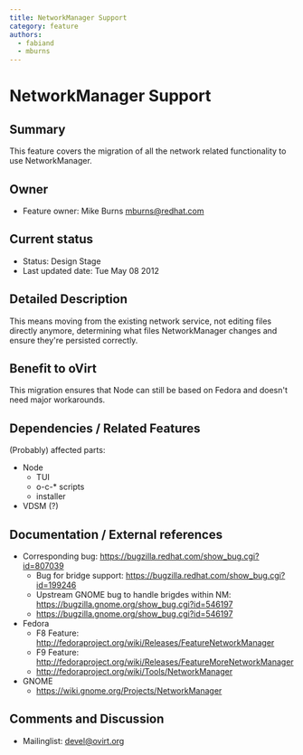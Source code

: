 ```yaml
---
title: NetworkManager Support
category: feature
authors:
  - fabiand
  - mburns
---
```


# NetworkManager Support

## Summary

This feature covers the migration of all the network related functionality to use NetworkManager.

## Owner

*   Feature owner: Mike Burns <mburns@redhat.com>

## Current status

*   Status: Design Stage
*   Last updated date: Tue May 08 2012

## Detailed Description

This means moving from the existing network service, not editing files directly anymore, determining what files NetworkManager changes and ensure they're persisted correctly.

## Benefit to oVirt

This migration ensures that Node can still be based on Fedora and doesn't need major workarounds.

## Dependencies / Related Features

(Probably) affected parts:

*   Node
    -   TUI
    -   o-c-\* scripts
    -   installer
*   VDSM (?)

## Documentation / External references

*   Corresponding bug: <https://bugzilla.redhat.com/show_bug.cgi?id=807039>
    -   Bug for bridge support: <https://bugzilla.redhat.com/show_bug.cgi?id=199246>
    -   Upstream GNOME bug to handle brigdes within NM: <https://bugzilla.gnome.org/show_bug.cgi?id=546197>
    -   <https://bugzilla.gnome.org/show_bug.cgi?id=546197>
*   Fedora
    -   F8 Feature: <http://fedoraproject.org/wiki/Releases/FeatureNetworkManager>
    -   F9 Feature: <http://fedoraproject.org/wiki/Releases/FeatureMoreNetworkManager>
    -   <http://fedoraproject.org/wiki/Tools/NetworkManager>
*   GNOME
    -   <https://wiki.gnome.org/Projects/NetworkManager>

## Comments and Discussion

*   Mailinglist: devel@ovirt.org

